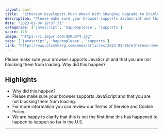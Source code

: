 ```yaml
---
layout: post
title:  "Ethereum Developers Push Ahead With Shanghai Upgrade to Enable Withdrawals"
description: "Please make sure your browser supports JavaScript and that you are not blocking them from loading.  Why did this happen?"
date: "2023-01-06 19:07:31"
categories: ['javascript', 'happenplease', 'supports']
score: 170
image: "https://i.imgur.com/dnK3mY4.jpg"
tags: ['javascript', 'happenplease', 'supports']
link: "https://www.bloomberg.com/news/articles/2023-01-05/ethereum-developers-push-ahead-with-update-enabling-withdrawals"
---
```


Please make sure your browser supports JavaScript and that you are not blocking them from loading.  Why did this happen?

## Highlights

- Why did this happen?
- Please make sure your browser supports JavaScript and that you are not blocking them from loading.
- For more information you can review our Terms of Service and Cookie Policy.
- We are happy to clarify that this is not the first time this has happened to happen to happen so far in the U.S.

---
